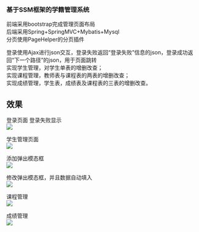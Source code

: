 ### 基于SSM框架的学籍管理系统
前端采用bootstrap完成管理页面布局 <br>
后端采用Spring+SpringMVC+Mybatis+Mysql <br>
分页使用PageHelper的分页插件 <br>

登录使用Ajax进行json交互，登录失败返回“登录失败”信息的json，登录成功返回“下一个路径”的json，用于页面跳转<br>
实现学生管理，对学生单表的增删改查；<br>
实现课程管理，教师表与课程表的两表的增删改查；<br>
实现成绩管理，学生表，成绩表及课程表的三表的增删改查。<br>

## 效果
登录页面 登录失败显示 <br>
<img src="https://github.com/shpunishment/ssmStudent/blob/master/src/main/resources/image/%E7%99%BB%E5%BD%95%E5%A4%B1%E8%B4%A5.PNG"  />

学生管理页面 <br>
<img src="https://github.com/shpunishment/ssmStudent/blob/master/src/main/resources/image/%E5%AD%A6%E7%94%9F%E7%AE%A1%E7%90%86.PNG" />

添加弹出模态框 <br>
<img src="https://github.com/shpunishment/ssmStudent/blob/master/src/main/resources/image/%E6%B7%BB%E5%8A%A0.PNG"/>

修改弹出模态框，并且数据自动填入 <br>
<img src="https://github.com/shpunishment/ssmStudent/blob/master/src/main/resources/image/%E4%BF%AE%E6%94%B9.PNG" />
 
课程管理 <br>
<img src="https://github.com/shpunishment/ssmStudent/blob/master/src/main/resources/image/%E8%AF%BE%E7%A8%8B%E7%AE%A1%E7%90%86.PNG"  />

成绩管理 <br>
<img src="https://github.com/shpunishment/ssmStudent/blob/master/src/main/resources/image/%E6%88%90%E7%BB%A9%E7%AE%A1%E7%90%86.PNG"  />
